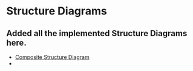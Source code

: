 # Structure Diagrams

## Added all the implemented Structure Diagrams here.
* [Composite Structure Diagram](https://github.com/28-shravya/stepin_project/blob/main/2_Architecture/structure%20Diagrams/Composite%20Diagram.png)
*
